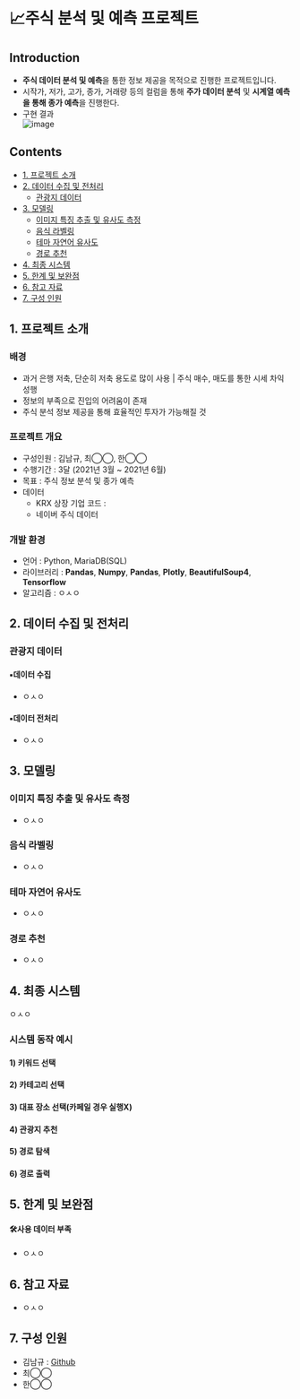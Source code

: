 # 📈주식 분석 및 예측 프로젝트
## Introduction
- **주식 데이터 분석 및 예측**을 통한 정보 제공을 목적으로 진행한 프로젝트입니다.
- 시작가, 저가, 고가, 종가, 거래량 등의 컬럼을 통해 **주가 데이터 분석** 및 **시계열 예측을 통해 종가 예측**을 진행한다.
- 구현 결과  
  ![image](https://user-images.githubusercontent.com/90487843/153156062-894cfee3-65c3-48f3-b9ab-70071770cf83.png)

## Contents
- [1. 프로젝트 소개](#1-프로젝트-소개) 
- [2. 데이터 수집 및 전처리](#2-데이터-수집-및-전처리)
  - [관광지 데이터](#관광지-데이터)
- [3. 모델링](#3-모델링)
  - [이미지 특징 추출 및 유사도 측정](#이미지-특징-추출-및-유사도-측정)
  - [음식 라벨링](#음식-라벨링)
  - [테마 자연어 유사도](#테마-자연어-유사도)
  - [경로 추천](#경로-추천)
- [4. 최종 시스템](#4-최종-시스템)
- [5. 한계 및 보완점](#5-한계-및-보완점) 
- [6. 참고 자료](#6-참고-자료) 
- [7. 구성 인원](#7-구성-인원) 
## 1. 프로젝트 소개
### 배경
- 과거 은행 저축, 단순히 저축 용도로 많이 사용 | 주식  매수, 매도를 통한 시세 차익 성행
- 정보의 부족으로 진입의 어려움이 존재
- 주식 분석 정보 제공을 통해 효율적인 투자가 가능해질 것

### 프로젝트 개요
- 구성인원 : 김남규, 최◯◯, 한◯◯
- 수행기간 : 3달 (2021년 3월 ~ 2021년 6월)
- 목표 : 주식 정보 분석 및 종가 예측
- 데이터
  - KRX 상장 기업 코드 : 
  - 네이버 주식 데이터

### 개발 환경
- 언어 : Python, MariaDB(SQL)
- 라이브러리 : **Pandas**, **Numpy**, **Pandas**, **Plotly**, **BeautifulSoup4**, **Tensorflow**
- 알고리즘 : ㅇㅅㅇ

## 2. 데이터 수집 및 전처리
### 관광지 데이터
#### ▪데이터 수집
- ㅇㅅㅇ
#### ▪데이터 전처리
- ㅇㅅㅇ

## 3. 모델링
### 이미지 특징 추출 및 유사도 측정
- ㅇㅅㅇ

### 음식 라벨링
- ㅇㅅㅇ

### 테마 자연어 유사도
- ㅇㅅㅇ

### 경로 추천
- ㅇㅅㅇ

## 4. 최종 시스템
ㅇㅅㅇ  
### 시스템 동작 예시
#### 1) 키워드 선택
#### 2) 카테고리 선택
#### 3) 대표 장소 선택(카페일 경우 실행X)
#### 4) 관광지 추천
#### 5) 경로 탐색
#### 6) 경로 출력

## 5. 한계 및 보완점
#### 🛠사용 데이터 부족
- ㅇㅅㅇ

## 6. 참고 자료
- ㅇㅅㅇ

## 7. 구성 인원
- 김남규 : <a href = 'https://github.com/Isanghada' target='_blink'>Github</a>
- 최◯◯
- 한◯◯
